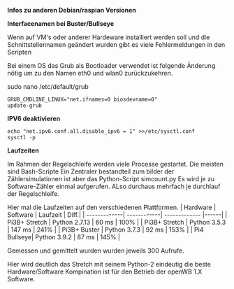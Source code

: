 **Infos zu anderen Debian/raspian Versionen**

**Interfacenamen bei Buster/Bullseye**

Wenn auf VM's oder anderer Hardeware installiert werden soll
und die Schnittstellennamen geändert wurden
gibt es viele Fehlermeldungen in den Scripten

Bei einem OS das Grub als Bootloader verwendet ist folgende Änderung nötig
um zu den Namen eth0 und wlan0 zurückzukehren.

sudo nano /etc/default/grub
```
GRUB_CMDLINE_LINUX="net.ifnames=0 biosdevname=0"
update-grub
```


**IPV6 deaktivieren**


```
echo "net.ipv6.conf.all.disable_ipv6 = 1" >>/etc/sysctl.conf
sysctl -p
```


**Laufzeiten**

Im Rahmen der Regelschleife werden viele Processe gestartet. Die meisten sind Bash-Scripte
Ein Zentraler bestandteil zum bilder der Zählersimulationen ist aber das Python-Script  simcount.py
Es wird je zu Software-Zähler einmal aufgerufen. ALso durchaus mehrfach je durchlauf der Regelschleife.

Hier mal die Laufzeiten auf den verschiedenen Plattformen.
| Hardware | Software | Laufzeit | Diff.|
| -------------| ------------| ------------- |------|
| Pi3B+ Stretch | Python 2.7.13 | 60 ms | 100% |
| Pi3B+ Stretch | Python 3.5.3 | 147 ms | 241% |
| Pi3B+ Buster | Python 3.7.3 | 92 ms | 153% |
| Pi4 Bullseye| Python 3.9.2 | 87 ms | 145% |

Gemessen und gemittelt wurden wurden jeweils 300 Aufrufe.

Hier wird deutlich das Stretch mit seinem Python-2 eindeutig die beste
Hardware/Software Kompination ist für den Betrieb der openWB 1.X Software.


